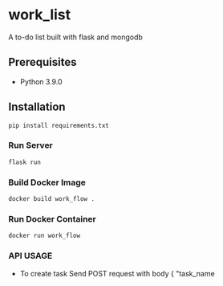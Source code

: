 # work_list
A to-do list built with flask and mongodb

## Prerequisites
- Python 3.9.0

## Installation
```
pip install requirements.txt
```
### Run Server
```
flask run
```

### Build Docker Image
 ```
 docker build work_flow .
 ```
 
 ### Run Docker Container
 ```
 docker run work_flow
 ```
 
 ### API USAGE
 - To create task
 Send POST request with body { "task_name
